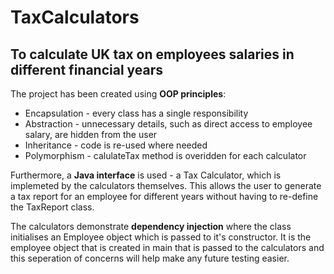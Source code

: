 # TaxCalculators
## To calculate UK tax on employees salaries in different financial years

The project has been created using **OOP principles**: 

* Encapsulation - every class has a single responsibility
* Abstraction - unnecessary details, such as direct access to employee salary, are hidden from the user
* Inheritance - code is re-used where needed
* Polymorphism - calulateTax method is overidden for each calculator

Furthermore, a  **Java interface** is used - a Tax Calculator, which is implemeted by the calculators themselves. This allows the user to generate a tax report for an employee for different years without having to re-define the TaxReport class.

The calculators demonstrate **dependency injection** where the class initialises an Employee object which is passed to it's constructor. It is the employee object that is created in main that is passed to the calculators and this seperation of concerns will help make any future testing easier.

